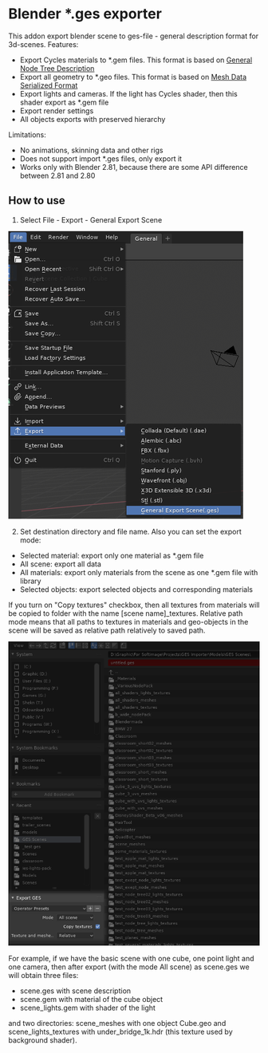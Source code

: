 # Blender *.ges exporter

This addon export blender scene to ges-file - general description format for 3d-scenes. Features:

* Export Cycles materials to *.gem files. This format is based on [General Node Tree Description](https://github.com/Tugcga/GeneralNodeTreeDescription)
* Export all geometry to *.geo files. This format is based on [Mesh Data Serialized Format](https://github.com/Tugcga/MeshDataSerializedFormat)
* Export lights and cameras. If the light has Cycles shader, then this shader export as *.gem file
* Export render settings
* All objects exports with preserved hierarchy

Limitations:

* No animations, skinning data and other rigs
* Does not support import *.ges files, only export it
* Works only with Blender 2.81, because there are some API difference between 2.81 and 2.80

## How to use

1. Select File - Export - General Export Scene

![Export command](tut_01.png?raw=true)

2. Set destination directory and file name. Also you can set the export mode:

* Selected material: export only one material as *.gem file
* All scene: export all data
* All materials: export only materials from the scene as one *.gem file with library
* Selected objects: export selected objects and corresponding materials

If you turn on "Copy textures" checkbox, then all textures from materials will be copied to folder with the name [scene name]_textures. Relative path mode means that all paths to textures in materials and geo-objects in the scene will be saved as relative path relatively to saved path.

![Export command](tut_02.png?raw=true)

For example, if we have the basic scene with one cube, one point light and one camera, then after export (with the mode All scene) as scene.ges we will obtain three files:

* scene.ges with scene description
* scene.gem with material of the cube object
* scene_lights.gem with shader of the light

and two directories: scene_meshes with one object Cube.geo and scene_lights_textures with under_bridge_1k.hdr (this texture used by background shader).